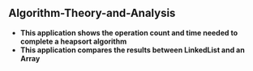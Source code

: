 ## Algorithm-Theory-and-Analysis

* **This application shows the operation count and time needed to complete a heapsort algorithm**
* **This application compares the results between LinkedList and an Array**
